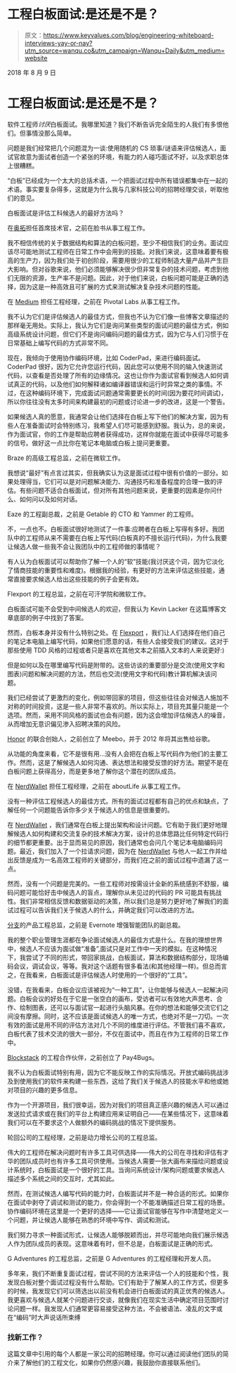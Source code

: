 # 工程白板面试:是还是不是？

> 原文：<https://www.keyvalues.com/blog/engineering-whiteboard-interviews-yay-or-nay?utm_source=wanqu.co&utm_campaign=Wanqu+Daily&utm_medium=website>

2018 年 8 月 9 日

# 工程白板面试:是还是不是？

软件工程师*讨厌*白板面试。我哪里知道？我们不断告诉完全陌生的人我们有多恨他们。但事情没那么简单。

问题是我们经常把几个问题混为一谈:使用随机的 CS 琐事/谜语来评估候选人，面试官故意为面试者创造一个紧张的环境，有能力的人碰巧面试不好，以及求职总体上很糟糕。

“白板”已经成为一个太大的总括术语，一个把面试过程中所有错误都集中在一起的术语。事实要复杂得多，这就是为什么我与几家科技公司的招聘经理交谈，听取他们的意见。

白板面试是评估工科候选人的最好方法吗？

在[奥拓](/alto)担任首席技术官，之前在脸书从事工程工作。

我不相信传统的关于数据结构和算法的白板问题，至少不相信我们的业务。面试应该尽可能地测试工程师在日常工作中会用到的技能。对我们来说，这意味着要有极高的生产力，因为我们处于初创阶段，需要用很少的工程师制造大量产品并产生巨大影响。但对谷歌来说，他们必须能够解决很少但非常复杂的技术问题，考虑到他们无限的资源，生产率不是问题。因此，对于他们来说，白板问题可能是正确的选择，因为这是一种高效且可扩展的方式来测试解决复杂技术问题的性能。

在 [Medium](/medium) 担任工程经理，之前在 Pivotal Labs 从事工程工作。

我不认为它们是评估候选人的最佳方式，但我也不认为它们像一些博客文章描述的那样毫无用处。实际上，我认为它们是询问某些类型的面试问题的最佳方式，例如高级系统设计问题，但它们不是询问编码问题的最佳方式，因为它与人们习惯于在日常基础上编写代码的方式非常不同。

现在，我倾向于使用协作编码环境，比如 CoderPad，来进行编码面试。CoderPad 很好，因为它允许您运行代码，因此您可以使用不同的输入快速测试代码，以查看是否处理了所有的边缘情况。这也让你作为面试官看到候选人如何调试真正的代码，以及他们如何解释诸如编译器错误和运行时异常之类的事情。不过，在这种编码环境下，完成面试问题通常需要更长的时间(因为要花时间调试)，所以你往往没有太多时间来构建最初的问题或讨论进一步的改进，这是一个警告。

如果候选人真的愿意，我通常会让他们选择在白板上写下他们的解决方案，因为有些人在准备面试时会特别练习，我希望人们尽可能感到舒服。我认为，总的来说，作为面试官，你的工作是帮助应聘者获得成功，这样你就能在面试中获得尽可能多的信号。做好这一点比你在笔记本电脑或白板上提问更重要。

Braze 的高级工程总监，之前在微软工作。

我想说“最好”有点言过其实，但我确实认为这是面试过程中很有价值的一部分。如果处理得当，它们可以是对问题解决能力、沟通技巧和准备程度的合理一致的评估。有些问题不适合白板面试，但对所有其他问题来说，更重要的因素是你问什么、如何问以及如何对话。

Eaze 的工程副总裁，之前是 Getable 的 CTO 和 Yammer 的工程师。

不，一点也不。白板面试很好地测试了一件事:应聘者在白板上写得有多好。我团队中的工程师从来不需要在白板上写代码(白板真的不擅长运行代码)，为什么我要让候选人做一些我不会让我团队中的工程师做的事情呢？

有人认为白板面试可以帮助你了解一个人的“软”技能(我讨厌这个词，因为它淡化了情商技能的重要性和难度)。根据我的经验，有更好的方法来评估这些技能，通常直接要求候选人给出这些技能的例子会更有效。

Flexport 的工程总监，之前在可汗学院和微软工作。

白板面试可能不会受到中间候选人的欢迎，但我认为 Kevin Lacker 在这篇博客文章底部的例子中找到了答案。

然而，白板本身并没有什么特别之处。在 [Flexport](/flexport) ，我们让人们选择在他们自己的笔记本电脑上编写代码，如果他们愿意的话，有些人会接受我们的建议。这对于那些使用 TDD 风格的过程或者只是喜欢在其他文本之前插入文本的人来说更好:)

但是如何以及在哪里编写代码是附带的。这些访谈的重要部分是交流(使用文字和图表)问题和解决问题的方法，然后也交流(使用文字和代码)教计算机解决该问题。

我们已经尝试了更激烈的变化，例如带回家的项目，但这些往往会对候选人施加不对称的时间投资，这是一些人非常不喜欢的。所以实际上，项目充其量只能是一个选项。然而，采用不同风格的面试也会有问题，因为这会增加评估候选人的噪音，从而增加无意识偏见渗入招聘决策的风险。

[Honor](/honor) 的联合创始人，之前创立了 Meebo，并于 2012 年将其出售给谷歌。

从功能的角度来看，它不是很有用...没有人会把在白板上写代码作为他们的主要工作。然而，这是了解候选人如何沟通、表达想法和接受反馈的好方法。期望不是在白板问题上获得高分，而是更多地了解你这个潜在的团队成员。

在 [NerdWallet](/nerdwallet) 担任工程经理，之前在 aboutLife 从事工程工作。

没有一种评估工程候选人的最佳方式。所有的面试过程都有自己的优点和缺点，了解任何一个问题能告诉你多少关于候选人的信息是很重要的。

在 [NerdWallet](/nerdwallet) ，我们通常在白板上提出架构和设计问题。它有助于我们更好地理解候选人如何构建和交流复杂的技术解决方案，设计的总体思路比任何特定代码行的细节都更重要。出于显而易见的原因，我们通常也会问几个笔记本电脑编码问题。最近，我们加入了一个拉请求问题，因为在 [NerdWallet](/nerdwallet) 与他人一起工作并给出反馈是成为一名高效工程师的关键部分，而我们在之前的面试过程中遗漏了这一点。

然而，没有一个问题是完美的。一些工程师对按需设计全新的系统感到不舒服，编码问题可能恰好击中候选人的盲点，理解你从未见过的代码的 PR 可能具有挑战性。我们非常相信反馈和数据驱动的决策，所以我们总是努力更好地了解我们的面试过程可以告诉我们关于候选人的什么，并确定我们可以改进的方法。

[分支](/branch)的产品工程总监，之前是 Evernote 增强智能团队的副总裁。

我的整个职业管理生涯都在争论面试候选人的最佳方式是什么。在我的理想世界中，候选人不应该为面试做“准备”,面试只是对工作中一天的模拟。在这种情况下，我尝试了不同的形式，带回家挑战，白板面试，算法和数据结构部分，现场编码会议，调试会议，等等。我对这个话题有很多看法(和其他经理一样)。但总而言之，在我看来，白板面试是评估候选人时使用的一个很好的“工具”。

没错，在我看来，白板会议应该被视为“一种工具”，让你能够与候选人一起解决问题。白板会议的好处在于它是一张空白的画布，受访者可以有效地大声思考、合作、绘制图表，还可以与面试官一起进行头脑风暴。在你的想法和能够交流它们之间没有摩擦。同时，这不应该是面试候选人的唯一方式，也绝对不是一刀切。一次有效的面试是用不同的评估方法对几个不同的维度进行评估。不管我们喜不喜欢，白板代表了技术交流的很大一部分，不仅在面试中，而且在作为工程师的日常工作中。

[Blockstack](/blockstack) 的工程合作伙伴，之前创立了 Pay4Bugs。

我不认为白板面试特别有用，因为它不能反映工作的实际情况。开放式编码挑战涉及到使用我们的软件来构建一些东西，这给了我们关于候选人的技能水平和他或她对项目的兴趣的更多信息。

作为一个开源项目，我们很幸运，因为对我们的项目真正感兴趣的候选人可以通过发送拉式请求或在我们的平台上构建应用来证明自己——在某些情况下，这意味着我们可以在不要求这个人做额外的编码挑战的情况下提供服务。

轮回公司的工程经理，之前是动力增长公司的工程总监。

伟大的工程师在解决问题时有许多工具可供选择——伟大的公司在寻找和评估有才华的团队成员时也有许多工具可供使用。当候选人需要一张大画布来描绘问题或设计系统时，白板面试是一个很好的工具。当询问系统设计/架构问题或要求候选人描述多个系统之间的交互时，尤其如此。

然而，在测试候选人编写代码的能力时，白板面试并不是一种合适的形式。如果你在面试中剥夺了调试和测试的能力，你会得到一个不能准确描述日常工程的场景。协作编码环境在这里是一个更好的选择——它让面试官能够在写作中清楚地定义一个问题，并让候选人能够在熟悉的环境中写作、调试和测试。

我们努力寻求一种面试形式，让候选人能够脱颖而出，并尽可能地向我们展示候选人作为团队成员的表现。这意味着有时，但不总是，白板面试是正确的形式。

G Adventures 的工程总监，之前是 G Adventures 的工程经理和开发人员。

多年来，我们不断重复面试过程，尝试不同的方法来评估一个人的技能和个性，我发现白板对整个面试过程没有什么帮助。它们有助于了解某人的工作方式，但更多的时候，我发现它们可以筛选出以前没有机会进行白板面试的真正优秀的候选人。我更喜欢与候选人就某个问题进行交谈，就像我们在现实生活中确定项目范围时讨论问题一样。我发现人们通常更容易接受这种方法，不会被语法、凌乱的文字或在“编码”时大声说话所束缚

### 找新工作？

这篇文章中引用的每个人都是一家公司的招聘经理。你可以通过阅读他们团队的简介来了解他们的工程文化，如果你仍然感兴趣，我鼓励你直接联系他们。